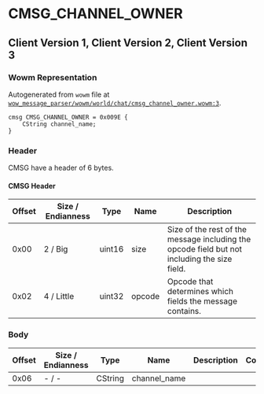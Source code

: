 # CMSG_CHANNEL_OWNER

## Client Version 1, Client Version 2, Client Version 3

### Wowm Representation

Autogenerated from `wowm` file at [`wow_message_parser/wowm/world/chat/cmsg_channel_owner.wowm:3`](https://github.com/gtker/wow_messages/tree/main/wow_message_parser/wowm/world/chat/cmsg_channel_owner.wowm#L3).
```rust,ignore
cmsg CMSG_CHANNEL_OWNER = 0x009E {
    CString channel_name;
}
```
### Header

CMSG have a header of 6 bytes.

#### CMSG Header

| Offset | Size / Endianness | Type   | Name   | Description |
| ------ | ----------------- | ------ | ------ | ----------- |
| 0x00   | 2 / Big           | uint16 | size   | Size of the rest of the message including the opcode field but not including the size field.|
| 0x02   | 4 / Little        | uint32 | opcode | Opcode that determines which fields the message contains.|

### Body

| Offset | Size / Endianness | Type | Name | Description | Comment |
| ------ | ----------------- | ---- | ---- | ----------- | ------- |
| 0x06 | - / - | CString | channel_name |  |  |

